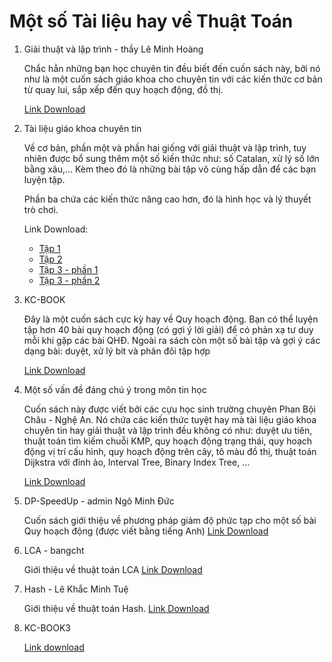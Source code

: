 # Một số Tài liệu hay về Thuật Toán

1. Giải thuật và lập trình - thầy Lê Minh Hoàng

    Chắc hẳn những bạn học chuyên tin đều biết đến cuốn sách này, bởi nó như là một cuốn sách giáo khoa cho chuyên tin với các kiến thức cơ bản từ quay lui, sắp xếp đến quy hoạch động, đồ thị.

    [Link Download](https://www.dropbox.com/s/e7buuj7qt0lg0r1/Thuat%20toan%20-%20Le%20Minh%20Hoang.pdf?dl=0)

2. Tài liệu giáo khoa chuyên tin

    Về cơ bản, phần một và phần hai giống với giải thuật và lập trình, tuy nhiên được bổ sung thêm một số kiến thức như: số Catalan, xử lý số lớn bằng xâu,... Kèm theo đó là những bài tập vô cùng hấp dẫn để các bạn luyện tập.

    Phần ba chứa các kiến thức nâng cao hơn, đó là hình học và lý thuyết trò chơi.

    Link Download:

    - [Tập 1](https://www.dropbox.com/s/5q75x48fjinp3i2/Tai_lieu_giao_khoa_chuyen_tin_1.pdf?dl=0)
    - [Tập 2](https://www.dropbox.com/s/rbipskk2fk6y98q/Tai_lieu_giao_khoa_chuyen_tin_2.pdf?dl=0)
    - [Tập 3 - phần 1](https://www.dropbox.com/s/wie005d42ae7qi2/Chuyen%20tin%203%20-%20Tap%201.pdf?dl=0)
    - [Tập 3 - phần 2](https://www.dropbox.com/s/6qqd61ii3858b7p/Chuyen%20tin%203%20-%20Tap%202.pdf?dl=0)

3. KC-BOOK

    Đây là một cuốn sách cực kỳ hay về Quy hoạch động. Bạn có thể luyện tập hơn 40 bài quy hoạch động (có gợi ý lời giải) để có phản xạ tư duy mỗi khi gặp các bài QHĐ. Ngoài ra sách còn một số bài tập và gợi ý các dạng bài: duyệt, xử lý bit và phân đôi tập hợp

    [Link Download](https://www.dropbox.com/s/gxs9w2ladktqksx/KC-BOOK.pdf?dl=0)

4. Một số vấn đề đáng chú ý trong môn tin học

    Cuốn sách này được viết bởi các cựu học sinh trường chuyên Phan Bội Châu - Nghệ An. Nó chứa các kiến thức tuyệt hay mà tài liệu giáo khoa chuyên tin hay giải thuật và lập trình đều không có như: duyệt ưu tiên, thuật toán tìm kiếm chuỗi KMP, quy hoạch động trạng thái, quy hoạch động vị trí cấu hình, quy hoạch động trên cây, tô màu đồ thị, thuật toán Dijkstra với đỉnh ảo, Interval Tree, Binary Index Tree, ...

    [Link Download](https://www.dropbox.com/s/as1yujdy5ewufke/Mot%20so%20van%20de%20dang%20chu%20y.PDF?dl=0)

5. DP-SpeedUp - admin Ngô Minh Đức

    Cuốn sách giới thiệu về phương pháp giảm độ phức tạp cho một số bài Quy hoạch động (được viết bằng tiếng Anh)
    [Link Download](https://www.dropbox.com/s/7riqokgn9ceqpi6/DpSpeedup.pdf?dl=0)

6. LCA - bangcht

    Giới thiệu về thuật toán LCA
    [Link Download](https://www.dropbox.com/s/5dqgf6dtnawdehc/LCA_bangcht_doc.pdf?dl=0)

7. Hash - Lê Khắc Minh Tuệ

    Giới thiệu về thuật toán Hash.
    [Link Download](https://www.dropbox.com/s/7joccxnc0pyzyeo/Hash.pdf?dl=0)

8. KC-BOOK3

    [Link download](http://www.mediafire.com/download/x0kwqv8sv7xxhpg/252136344-KCBOOK3.pdf)